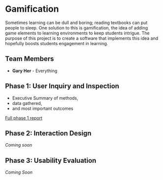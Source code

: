 # Gamification

Sometimes learning can be dull and boring; reading textbooks can put people to sleep. One solution to this is gamification, the idea of adding game elements to learning environments to keep students intrigue. The purpose of this project is to create a software that implements this idea and hopefully boosts students engagement in learning.

## Team Members

* **Gary Her** - Everything

## Phase 1: User Inquiry and Inspection

* Executive Summary of methods,
* data gathered,
* and most important outcomes

[Full phase 1 report](phase1/)

## Phase 2: Interaction Design

*Coming soon*

## Phase 3: Usability Evaluation

*Coming Soon*
